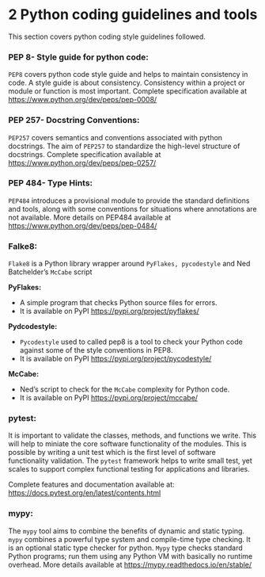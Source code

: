 <!--- @file
  python_coding_guidelines_and_tools.md for
  EDK II Python Development Process and Coding Standards Specification

  Copyright (c) 2020, Intel Corporation. All rights reserved.<BR>

  Redistribution and use in source (original document form) and 'compiled'
  forms (converted to PDF, epub, HTML and other formats) with or without
  modification, are permitted provided that the following conditions are met:

  1) Redistributions of source code (original document form) must retain the
     above copyright notice, this list of conditions and the following
     disclaimer as the first lines of this file unmodified.

  2) Redistributions in compiled form (transformed to other DTDs, converted to
     PDF, epub, HTML and other formats) must reproduce the above copyright
     notice, this list of conditions and the following disclaimer in the
     documentation and/or other materials provided with the distribution.

  THIS DOCUMENTATION IS PROVIDED BY TIANOCORE PROJECT "AS IS" AND ANY EXPRESS OR
  IMPLIED WARRANTIES, INCLUDING, BUT NOT LIMITED TO, THE IMPLIED WARRANTIES OF
  MERCHANTABILITY AND FITNESS FOR A PARTICULAR PURPOSE ARE DISCLAIMED. IN NO
  EVENT SHALL TIANOCORE PROJECT  BE LIABLE FOR ANY DIRECT, INDIRECT, INCIDENTAL,
  SPECIAL, EXEMPLARY, OR CONSEQUENTIAL DAMAGES (INCLUDING, BUT NOT LIMITED TO,
  PROCUREMENT OF SUBSTITUTE GOODS OR SERVICES; LOSS OF USE, DATA, OR PROFITS;
  OR BUSINESS INTERRUPTION) HOWEVER CAUSED AND ON ANY THEORY OF LIABILITY,
  WHETHER IN CONTRACT, STRICT LIABILITY, OR TORT (INCLUDING NEGLIGENCE OR
  OTHERWISE) ARISING IN ANY WAY OUT OF THE USE OF THIS DOCUMENTATION, EVEN IF
  ADVISED OF THE POSSIBILITY OF SUCH DAMAGE.

-->


# 2 Python coding guidelines and tools

This section covers python coding style guidelines followed.

###	PEP 8- Style guide for python code: 
`PEP8` covers python code style guide and helps to maintain consistency in code.
A style guide is about consistency. Consistency within a project or module or
function is most important. 
Complete specification available at
https://www.python.org/dev/peps/pep-0008/
 

###	PEP 257- Docstring Conventions: 
`PEP257` covers semantics and conventions associated with python docstrings.
The aim of `PEP257` to standardize the high-level structure of docstrings.
Complete specification available at
https://www.python.org/dev/peps/pep-0257/


###	PEP 484- Type Hints: 
`PEP484` introduces a provisional module to provide the standard definitions
and tools, along with some conventions for situations where
annotations are not available. More details on PEP484 available at
https://www.python.org/dev/peps/pep-0484/


###   **Falke8:** 
`Flake8` is a Python library wrapper around `PyFlakes, pycodestyle` and
Ned Batchelder’s `McCabe` script<br>

  __PyFlakes:__

  *    A simple program that checks Python source files for errors.
  *    It is available on PyPI https://pypi.org/project/pyflakes/

__Pydcodestyle:__

  *    `Pycodestyle` used to called pep8 is a tool to check your Python code
        against some of    the style conventions in PEP8.
  *    It is available on PyPI https://pypi.org/project/pycodestyle/

__McCabe:__

  *    Ned’s script to check for the `McCabe` complexity for Python code.
  *    It is available on PyPI https://pypi.org/project/mccabe/

###   **pytest:**

It is important to validate the classes, methods, and functions we write.
This will help to miniate the core software functionality of the modules.
This is possible by writing a unit test which is the first level of
software functionality validation. The `pytest` framework helps to
write small test, yet scales to support complex functional testing
for applications and libraries.

Complete features and documentation available at:
https://docs.pytest.org/en/latest/contents.html

###   **mypy**:

The `mypy` tool aims to combine the benefits of dynamic and static typing.
`mypy` combines a powerful type system and compile-time type checking.
It is an optional static type checker for python.
`Mypy` type checks standard Python programs; run them using any Python VM
with basically no runtime overhead. More details available at
https://mypy.readthedocs.io/en/stable/

        
    